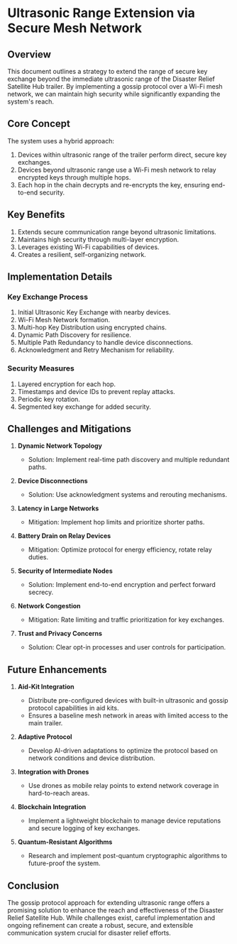 # Ultrasonic Range Extension via Secure Mesh Network

## Overview

This document outlines a strategy to extend the range of secure key exchange beyond the immediate ultrasonic range of the Disaster Relief Satellite Hub trailer. By implementing a gossip protocol over a Wi-Fi mesh network, we can maintain high security while significantly expanding the system's reach.

## Core Concept

The system uses a hybrid approach:
1. Devices within ultrasonic range of the trailer perform direct, secure key exchanges.
2. Devices beyond ultrasonic range use a Wi-Fi mesh network to relay encrypted keys through multiple hops.
3. Each hop in the chain decrypts and re-encrypts the key, ensuring end-to-end security.

## Key Benefits

1. Extends secure communication range beyond ultrasonic limitations.
2. Maintains high security through multi-layer encryption.
3. Leverages existing Wi-Fi capabilities of devices.
4. Creates a resilient, self-organizing network.

## Implementation Details

### Key Exchange Process

1. Initial Ultrasonic Key Exchange with nearby devices.
2. Wi-Fi Mesh Network formation.
3. Multi-hop Key Distribution using encrypted chains.
4. Dynamic Path Discovery for resilience.
5. Multiple Path Redundancy to handle device disconnections.
6. Acknowledgment and Retry Mechanism for reliability.

### Security Measures

1. Layered encryption for each hop.
2. Timestamps and device IDs to prevent replay attacks.
3. Periodic key rotation.
4. Segmented key exchange for added security.

## Challenges and Mitigations

1. **Dynamic Network Topology**
   - Solution: Implement real-time path discovery and multiple redundant paths.

2. **Device Disconnections**
   - Solution: Use acknowledgment systems and rerouting mechanisms.

3. **Latency in Large Networks**
   - Mitigation: Implement hop limits and prioritize shorter paths.

4. **Battery Drain on Relay Devices**
   - Mitigation: Optimize protocol for energy efficiency, rotate relay duties.

5. **Security of Intermediate Nodes**
   - Solution: Implement end-to-end encryption and perfect forward secrecy.

6. **Network Congestion**
   - Mitigation: Rate limiting and traffic prioritization for key exchanges.

7. **Trust and Privacy Concerns**
   - Solution: Clear opt-in processes and user controls for participation.

## Future Enhancements

1. **Aid-Kit Integration**
   - Distribute pre-configured devices with built-in ultrasonic and gossip protocol capabilities in aid kits.
   - Ensures a baseline mesh network in areas with limited access to the main trailer.

2. **Adaptive Protocol**
   - Develop AI-driven adaptations to optimize the protocol based on network conditions and device distribution.

3. **Integration with Drones**
   - Use drones as mobile relay points to extend network coverage in hard-to-reach areas.

4. **Blockchain Integration**
   - Implement a lightweight blockchain to manage device reputations and secure logging of key exchanges.

5. **Quantum-Resistant Algorithms**
   - Research and implement post-quantum cryptographic algorithms to future-proof the system.

## Conclusion

The gossip protocol approach for extending ultrasonic range offers a promising solution to enhance the reach and effectiveness of the Disaster Relief Satellite Hub. While challenges exist, careful implementation and ongoing refinement can create a robust, secure, and extensible communication system crucial for disaster relief efforts.
